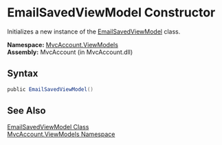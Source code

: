 EmailSavedViewModel Constructor
===============================
Initializes a new instance of the [EmailSavedViewModel][1] class.

**Namespace:** [MvcAccount.ViewModels][2]  
**Assembly:** MvcAccount (in MvcAccount.dll)

Syntax
------

```csharp
public EmailSavedViewModel()
```


See Also
--------
[EmailSavedViewModel Class][1]  
[MvcAccount.ViewModels Namespace][2]  

[1]: README.md
[2]: ../README.md